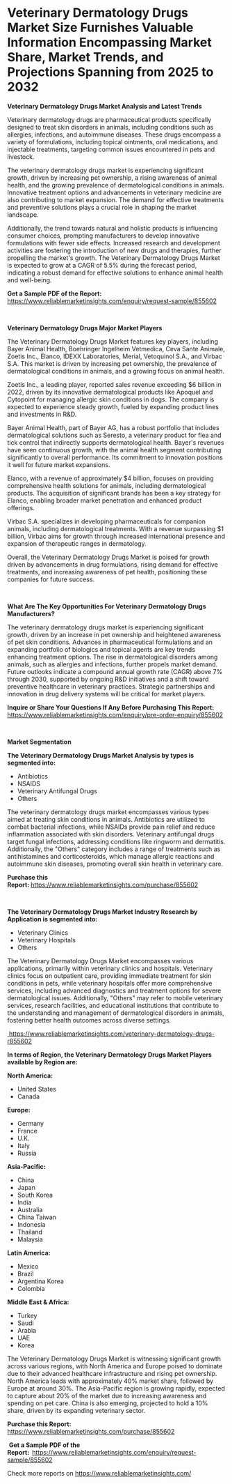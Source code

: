 <p><h1>Veterinary Dermatology Drugs Market Size Furnishes Valuable Information Encompassing Market Share, Market Trends, and Projections Spanning from 2025 to 2032</h1></p><p><strong>Veterinary Dermatology Drugs Market Analysis and Latest Trends</strong></p>
<p><p>Veterinary dermatology drugs are pharmaceutical products specifically designed to treat skin disorders in animals, including conditions such as allergies, infections, and autoimmune diseases. These drugs encompass a variety of formulations, including topical ointments, oral medications, and injectable treatments, targeting common issues encountered in pets and livestock.</p><p>The veterinary dermatology drugs market is experiencing significant growth, driven by increasing pet ownership, a rising awareness of animal health, and the growing prevalence of dermatological conditions in animals. Innovative treatment options and advancements in veterinary medicine are also contributing to market expansion. The demand for effective treatments and preventive solutions plays a crucial role in shaping the market landscape. </p><p>Additionally, the trend towards natural and holistic products is influencing consumer choices, prompting manufacturers to develop innovative formulations with fewer side effects. Increased research and development activities are fostering the introduction of new drugs and therapies, further propelling the market's growth. The Veterinary Dermatology Drugs Market is expected to grow at a CAGR of 5.5% during the forecast period, indicating a robust demand for effective solutions to enhance animal health and well-being.</p></p>
<p><strong>Get a Sample PDF of the Report:&nbsp;</strong> <a href="https://www.reliablemarketinsights.com/enquiry/request-sample/855602?utm_campaign=2935&utm_medium=2&utm_source=Github&utm_content=ia&utm_term=08032025&utm_id=veterinary-dermatology-drugs">https://www.reliablemarketinsights.com/enquiry/request-sample/855602</a></p>
<p>&nbsp;</p>
<p><strong>Veterinary Dermatology Drugs Major Market Players</strong></p>
<p><p>The Veterinary Dermatology Drugs Market features key players, including Bayer Animal Health, Boehringer Ingelheim Vetmedica, Ceva Sante Animale, Zoetis Inc., Elanco, IDEXX Laboratories, Merial, Vetoquinol S.A., and Virbac S.A. This market is driven by increasing pet ownership, the prevalence of dermatological conditions in animals, and a growing focus on animal health.</p><p>Zoetis Inc., a leading player, reported sales revenue exceeding $6 billion in 2022, driven by its innovative dermatological products like Apoquel and Cytopoint for managing allergic skin conditions in dogs. The company is expected to experience steady growth, fueled by expanding product lines and investments in R&D.</p><p>Bayer Animal Health, part of Bayer AG, has a robust portfolio that includes dermatological solutions such as Seresto, a veterinary product for flea and tick control that indirectly supports dermatological health. Bayer's revenues have seen continuous growth, with the animal health segment contributing significantly to overall performance. Its commitment to innovation positions it well for future market expansions.</p><p>Elanco, with a revenue of approximately $4 billion, focuses on providing comprehensive health solutions for animals, including dermatological products. The acquisition of significant brands has been a key strategy for Elanco, enabling broader market penetration and enhanced product offerings.</p><p>Virbac S.A. specializes in developing pharmaceuticals for companion animals, including dermatological treatments. With a revenue surpassing $1 billion, Virbac aims for growth through increased international presence and expansion of therapeutic ranges in dermatology.</p><p>Overall, the Veterinary Dermatology Drugs Market is poised for growth driven by advancements in drug formulations, rising demand for effective treatments, and increasing awareness of pet health, positioning these companies for future success.</p></p>
<p>&nbsp;</p>
<p><strong>What Are The Key Opportunities For Veterinary Dermatology Drugs Manufacturers?</strong></p>
<p><p>The veterinary dermatology drugs market is experiencing significant growth, driven by an increase in pet ownership and heightened awareness of pet skin conditions. Advances in pharmaceutical formulations and an expanding portfolio of biologics and topical agents are key trends enhancing treatment options. The rise in dermatological disorders among animals, such as allergies and infections, further propels market demand. Future outlooks indicate a compound annual growth rate (CAGR) above 7% through 2030, supported by ongoing R&D initiatives and a shift toward preventive healthcare in veterinary practices. Strategic partnerships and innovation in drug delivery systems will be critical for market players.</p></p>
<p><strong>Inquire or Share Your Questions If Any Before Purchasing This Report:</strong> <a href="https://www.reliablemarketinsights.com/enquiry/pre-order-enquiry/855602?utm_campaign=2935&utm_medium=2&utm_source=Github&utm_content=ia&utm_term=08032025&utm_id=veterinary-dermatology-drugs">https://www.reliablemarketinsights.com/enquiry/pre-order-enquiry/855602</a></p>
<p>&nbsp;</p>
<p><strong>Market Segmentation</strong></p>
<p><strong>The Veterinary Dermatology Drugs Market Analysis by types is segmented into:</strong></p>
<p><ul><li>Antibiotics</li><li>NSAIDS</li><li>Veterinary Antifungal Drugs</li><li>Others</li></ul></p>
<p><p>The veterinary dermatology drugs market encompasses various types aimed at treating skin conditions in animals. Antibiotics are utilized to combat bacterial infections, while NSAIDs provide pain relief and reduce inflammation associated with skin disorders. Veterinary antifungal drugs target fungal infections, addressing conditions like ringworm and dermatitis. Additionally, the "Others" category includes a range of treatments such as antihistamines and corticosteroids, which manage allergic reactions and autoimmune skin diseases, promoting overall skin health in veterinary care.</p></p>
<p><strong>Purchase this Report:&nbsp;</strong><a href="https://www.reliablemarketinsights.com/purchase/855602?utm_campaign=2935&utm_medium=2&utm_source=Github&utm_content=ia&utm_term=08032025&utm_id=veterinary-dermatology-drugs">https://www.reliablemarketinsights.com/purchase/855602</a></p>
<p>&nbsp;</p>
<p><strong>The Veterinary Dermatology Drugs Market Industry Research by Application is segmented into:</strong></p>
<p><ul><li>Veterinary Clinics</li><li>Veterinary Hospitals</li><li>Others</li></ul></p>
<p><p>The Veterinary Dermatology Drugs Market encompasses various applications, primarily within veterinary clinics and hospitals. Veterinary clinics focus on outpatient care, providing immediate treatment for skin conditions in pets, while veterinary hospitals offer more comprehensive services, including advanced diagnostics and treatment options for severe dermatological issues. Additionally, "Others" may refer to mobile veterinary services, research facilities, and educational institutions that contribute to the understanding and management of dermatological disorders in animals, fostering better health outcomes across diverse settings.</p></p>
<p><a href="https://www.reliablemarketinsights.com/veterinary-dermatology-drugs-r855602?utm_campaign=2935&utm_medium=2&utm_source=Github&utm_content=ia&utm_term=08032025&utm_id=veterinary-dermatology-drugs">&nbsp;https://www.reliablemarketinsights.com/veterinary-dermatology-drugs-r855602</a></p>
<p><strong>In terms of Region, the Veterinary Dermatology Drugs Market Players available by Region are:</strong></p>
<p>
    <p> <strong> North America: </strong>
        <ul>
            <li>United States</li>
            <li>Canada</li>
        </ul>
        </p> 
    <p> <strong> Europe: </strong>
        <ul>
            <li>Germany</li>
            <li>France</li>
            <li>U.K.</li>
            <li>Italy</li>
            <li>Russia</li>
        </ul>
        </p> 
    <p> <strong> Asia-Pacific: </strong>
        <ul>
            <li>China</li>
            <li>Japan</li>
            <li>South Korea</li>
            <li>India</li>
            <li>Australia</li>
            <li>China Taiwan</li>
            <li>Indonesia</li>
            <li>Thailand</li>
            <li>Malaysia</li>
        </ul>
        </p> 
    <p> <strong> Latin America: </strong>
        <ul>
            <li>Mexico</li>
            <li>Brazil</li>
            <li>Argentina Korea</li>
            <li>Colombia</li>
        </ul>
        </p> 
    <p> <strong> Middle East & Africa: </strong>
        <ul>
            <li>Turkey</li>
            <li>Saudi</li>
            <li>Arabia</li>
            <li>UAE</li>
            <li>Korea</li>
        </ul>
    </p>
    </p>
<p><p>The Veterinary Dermatology Drugs Market is witnessing significant growth across various regions, with North America and Europe poised to dominate due to their advanced healthcare infrastructure and rising pet ownership. North America leads with approximately 40% market share, followed by Europe at around 30%. The Asia-Pacific region is growing rapidly, expected to capture about 20% of the market due to increasing awareness and spending on pet care. China is also emerging, projected to hold a 10% share, driven by its expanding veterinary sector.</p></p>
<p><strong>Purchase this Report: </strong><a href="https://www.reliablemarketinsights.com/purchase/855602?utm_campaign=2935&utm_medium=2&utm_source=Github&utm_content=ia&utm_term=08032025&utm_id=veterinary-dermatology-drugs">https://www.reliablemarketinsights.com/purchase/855602</a></p>
<p>&nbsp;<strong>Get a Sample PDF of the Report:&nbsp;&nbsp;</strong><a href="https://www.reliablemarketinsights.com/enquiry/request-sample/855602?utm_campaign=2935&utm_medium=2&utm_source=Github&utm_content=ia&utm_term=08032025&utm_id=veterinary-dermatology-drugs">https://www.reliablemarketinsights.com/enquiry/request-sample/855602</a></p>
<p><strong></strong></p>
<p>Check more reports on <a href="https://www.reliablemarketinsights.com/?utm_campaign=2935&utm_medium=2&utm_source=Github&utm_content=ia&utm_term=08032025&utm_id=veterinary-dermatology-drugs">https://www.reliablemarketinsights.com/</a></p>